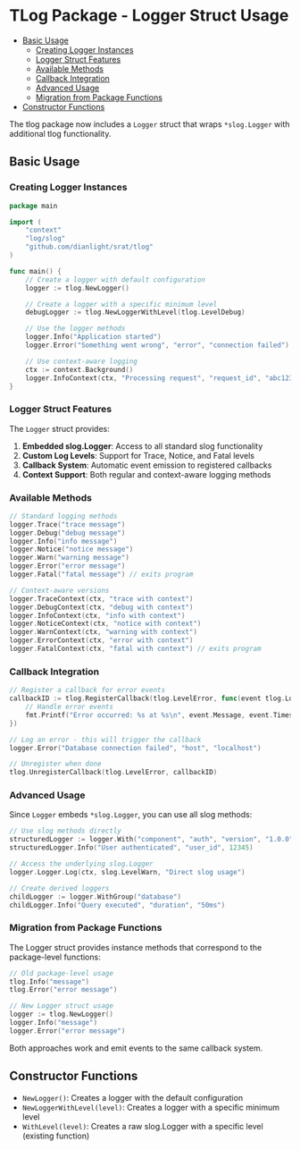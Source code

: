 # TLog Package - Logger Struct Usage

<!-- START doctoc generated TOC please keep comment here to allow auto update -->
<!-- DON'T EDIT THIS SECTION, INSTEAD RE-RUN doctoc TO UPDATE -->

- [Basic Usage](#basic-usage)
  - [Creating Logger Instances](#creating-logger-instances)
  - [Logger Struct Features](#logger-struct-features)
  - [Available Methods](#available-methods)
  - [Callback Integration](#callback-integration)
  - [Advanced Usage](#advanced-usage)
  - [Migration from Package Functions](#migration-from-package-functions)
- [Constructor Functions](#constructor-functions)

<!-- END doctoc generated TOC please keep comment here to allow auto update -->

The tlog package now includes a `Logger` struct that wraps `*slog.Logger` with additional tlog functionality.

## Basic Usage

### Creating Logger Instances

```go
package main

import (
    "context"
    "log/slog"
    "github.com/dianlight/srat/tlog"
)

func main() {
    // Create a logger with default configuration
    logger := tlog.NewLogger()

    // Create a logger with a specific minimum level
    debugLogger := tlog.NewLoggerWithLevel(tlog.LevelDebug)

    // Use the logger methods
    logger.Info("Application started")
    logger.Error("Something went wrong", "error", "connection failed")

    // Use context-aware logging
    ctx := context.Background()
    logger.InfoContext(ctx, "Processing request", "request_id", "abc123")
}
```

### Logger Struct Features

The `Logger` struct provides:

1. **Embedded slog.Logger**: Access to all standard slog functionality
2. **Custom Log Levels**: Support for Trace, Notice, and Fatal levels
3. **Callback System**: Automatic event emission to registered callbacks
4. **Context Support**: Both regular and context-aware logging methods

### Available Methods

```go
// Standard logging methods
logger.Trace("trace message")
logger.Debug("debug message")
logger.Info("info message")
logger.Notice("notice message")
logger.Warn("warning message")
logger.Error("error message")
logger.Fatal("fatal message") // exits program

// Context-aware versions
logger.TraceContext(ctx, "trace with context")
logger.DebugContext(ctx, "debug with context")
logger.InfoContext(ctx, "info with context")
logger.NoticeContext(ctx, "notice with context")
logger.WarnContext(ctx, "warning with context")
logger.ErrorContext(ctx, "error with context")
logger.FatalContext(ctx, "fatal with context") // exits program
```

### Callback Integration

```go
// Register a callback for error events
callbackID := tlog.RegisterCallback(tlog.LevelError, func(event tlog.LogEvent) {
    // Handle error events
    fmt.Printf("Error occurred: %s at %s\n", event.Message, event.Timestamp)
})

// Log an error - this will trigger the callback
logger.Error("Database connection failed", "host", "localhost")

// Unregister when done
tlog.UnregisterCallback(tlog.LevelError, callbackID)
```

### Advanced Usage

Since `Logger` embeds `*slog.Logger`, you can use all slog methods:

```go
// Use slog methods directly
structuredLogger := logger.With("component", "auth", "version", "1.0.0")
structuredLogger.Info("User authenticated", "user_id", 12345)

// Access the underlying slog.Logger
logger.Logger.Log(ctx, slog.LevelWarn, "Direct slog usage")

// Create derived loggers
childLogger := logger.WithGroup("database")
childLogger.Info("Query executed", "duration", "50ms")
```

### Migration from Package Functions

The Logger struct provides instance methods that correspond to the package-level functions:

```go
// Old package-level usage
tlog.Info("message")
tlog.Error("error message")

// New Logger struct usage
logger := tlog.NewLogger()
logger.Info("message")
logger.Error("error message")
```

Both approaches work and emit events to the same callback system.

## Constructor Functions

- `NewLogger()`: Creates a logger with the default configuration
- `NewLoggerWithLevel(level)`: Creates a logger with a specific minimum level
- `WithLevel(level)`: Creates a raw slog.Logger with a specific level (existing function)
